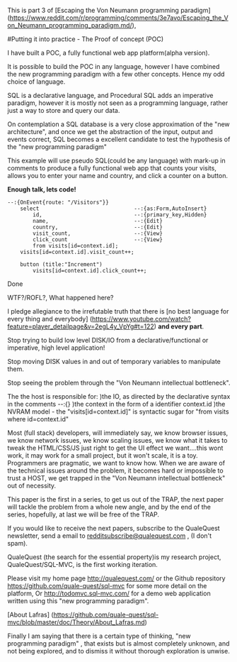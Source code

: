 
This is part 3 of [Escaping the Von Neumann programming paradigm] (https://www.reddit.com/r/programming/comments/3e7avo/Escaping_the_Von_Neumann_programming_paradigm.md/),

#Putting it into practice - The Proof of concept (POC)

I have built a POC, a fully functional web app platform(alpha version).

It is possible to build the POC in any language, however I have combined the new programming paradigm with a few other concepts. Hence my odd choice of language.

SQL is a declarative language, and Procedural SQL adds an imperative paradigm, however it is mostly not seen as a programming language, rather just a way to store and query our data.

On contemplation a SQL database is a very close approximation of the "new architecture", and once we get the abstraction of the input, output and events correct, SQL becomes a excellent candidate to test the hypothesis of the "new programming paradigm" 

This example will use pseudo SQL(could be any language) with mark-up in  comments to produce a fully functional web app that counts your visits, allows you to enter your name and country, and click a counter on a button.

**Enough talk, lets code!**

	--:{OnEvent{route: "/Visitors"}}		
		select 				 				--:{as:Form,AutoInsert}
			id,		 						--:{primary_key,Hidden}
			name,							--:{Edit}
			country, 						--:{Edit}
			visit_count,					--:{View}
			click_count						--:{View}
			from visits[id=context.id];
		visits[id=context.id].visit_count++;

		button (title:"Increment")
			visits[id=context.id].click_count++;
		
Done 

WTF?/ROFL?, What happened here?

I pledge allegiance to the irrefutable truth that there is [no best language for every thing and everybody] (https://www.youtube.com/watch?feature=player_detailpage&v=2egL4y_VpYg#t=122) **and every part**.

Stop trying to build low level DISK/IO from a declarative/functional or imperative, high level application!

Stop moving DISK values in and out of temporary variables to manipulate them.

Stop seeing the problem through the "Von Neumann intellectual bottleneck".

The the host is responsible for:
)the IO, as directed by the declarative syntax in the comments --:{}
)the context in the form of a identifier context.id 
)the NVRAM model  - the  "visits[id=context.id]" is syntactic sugar for "from visits where id=context.id"

Most (full stack) developers, will immediately say, we know browser issues, we know network issues, we know scaling issues, we know what it takes to tweak the HTML/CSS/JS just right to get the UI effect we want....this wont work, it may work for a small project, but it won't scale, it is a toy. Programmers are pragmatic, we want to know how. When we are aware of the technical issues around the problem, it becomes hard or impossible to trust a HOST, we get trapped in the "Von Neumann intellectual bottleneck" out of necessity. 

This paper is the first in a series, to get us out of the TRAP, the next paper will tackle the problem from a whole new angle, and by the end of the series, hopefully, at last we will be free of the TRAP.

If you would like to receive the next papers, subscribe to the QualeQuest newsletter, send a email to redditsubscribe@qualequest.com , (I don't spam).


QualeQuest (the search for the essential property)is my research project, 
QualeQuest/SQL-MVC, is the first working iteration.

Please visit my home page <http://qualequest.com/> or the Github repository <https://github.com/quale-quest/sql-mvc> for some more detail on the platform, Or <http://todomvc.sql-mvc.com/> for a demo web application written using this "new programming paradigm".

[About Lafras] (https://github.com/quale-quest/sql-mvc/blob/master/doc/Theory/About_Lafras.md)

Finally I am saying that there is a certain type of thinking, "new programming paradigm" , that exists but is almost completely unknown, and not being explored, and to dismiss it without thorough exploration is unwise.



[1]: https://web.stanford.edu/class/cs242/readings/backus.pdf "Can Programming Be Liberated from the Von Neumann Style?"
[2]: http://ieeexplore.ieee.org/xpl/articleDetails.jsp?reload=true&arnumber=4063250
[3]: https://en.wikipedia.org/wiki/Content-addressable_memory
[4]: http://thoughts.davisjeff.com/2011/09/25/sql-the-successful-cousin-of-haskell/
[5]: https://en.wikibooks.org/wiki/Haskell/Simple_input_and_output
[6]: https://en.wikipedia.org/wiki/Von_Neumann_programming_languages
[7]: https://en.wikipedia.org/wiki/Von_Neumann_architecture

